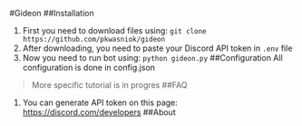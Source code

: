 #Gideon
##Installation
1. First you need to download files using:
`git clone https://github.com/pkwasniok/gideon`
2. After downloading, you need to paste your Discord API token in `.env` file
3. Now you need to run bot using:
`python gideon.py`
##Configuration
All configuration is done in config.json
>More specific tutorial is in progres
##FAQ
1. You can generate API token on this page: https://discord.com/developers
##About
